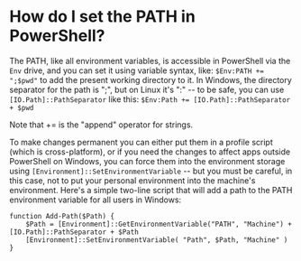# How do I set the PATH in PowerShell?

The PATH, like all environment variables, is accessible in PowerShell via the `Env` drive, and you can set it using variable syntax, like: `$Env:PATH += ";$pwd"` to add the present working directory to it. In Windows, the directory separator for the path is ";", but on Linux it's ":" -- to be safe, you can use `[IO.Path]::PathSeparator` like this: `$Env:Path += [IO.Path]::PathSeparator + $pwd`

Note that += is the "append" operator for strings.

To make changes permanent you can either put them in a profile script (which is cross-platform), or if you need the changes to affect apps outside PowerShell on Windows, you can force them into the environment storage using `[Environment]::SetEnvironmentVariable` -- but you must be careful, in this case, not to put your personal environment into the machine's environment. Here's a simple two-line script that will add a path to the PATH environment variable for all users in Windows:

```posh
function Add-Path($Path) {
    $Path = [Environment]::GetEnvironmentVariable("PATH", "Machine") + [IO.Path]::PathSeparator + $Path
    [Environment]::SetEnvironmentVariable( "Path", $Path, "Machine" )
}
```
